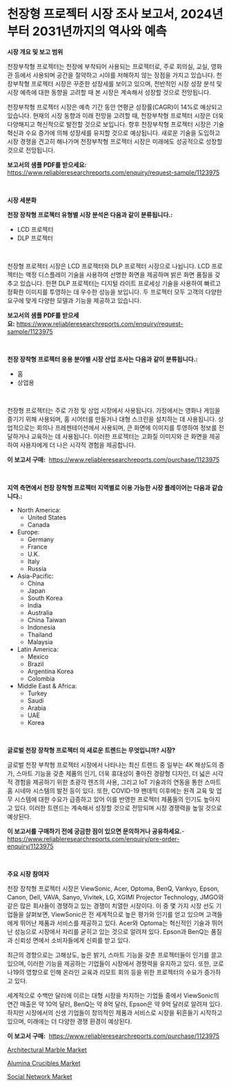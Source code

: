 <p><h1>천장형 프로젝터 시장 조사 보고서, 2024년부터 2031년까지의 역사와 예측</h1></p><p><strong>시장 개요 및 보고 범위</strong></p>
<p><p>천장부착형 프로젝터는 천장에 부착되어 사용되는 프로젝터로, 주로 회의실, 교실, 영화관 등에서 사용되며 공간을 절약하고 시야를 저해하지 않는 장점을 가지고 있습니다. 천장부착형 프로젝터 시장은 꾸준한 성장세를 보이고 있으며, 전반적인 시장 성장 분석 및 시장 예측에 대한 동향을 고려할 때 본 시장은 계속해서 성장할 것으로 전망됩니다. </p><p>천장부착형 프로젝터 시장은 예측 기간 동안 연평균 성장률(CAGR)이 14%로 예상되고 있습니다. 현재의 시장 동향과 미래 전망을 고려할 때, 천장부착형 프로젝터 시장은 더욱 다양해지고 혁신적으로 발전할 것으로 보입니다. 향후 천장부착형 프로젝터 시장은 기술 혁신과 수요 증가에 의해 성장세를 유지할 것으로 예상됩니다. 새로운 기술을 도입하고 시장 경쟁을 견고히 해나가며 천장부착형 프로젝터 시장은 미래에도 성공적으로 성장할 것으로 전망됩니다.</p></p>
<p><strong>보고서의 샘플 PDF를 받으세요:</strong> <a href="https://www.reliableresearchreports.com/enquiry/request-sample/1123975">https://www.reliableresearchreports.com/enquiry/request-sample/1123975</a></p>
<p>&nbsp;</p>
<p><strong>시장 세분화</strong></p>
<p><strong>천장 장착형 프로젝터 유형별 시장 분석은 다음과 같이 분류됩니다.:</strong></p>
<p><ul><li>LCD 프로젝터</li><li>DLP 프로젝터</li></ul></p>
<p>&nbsp;</p>
<p><p>천장형 프로젝터 시장은 LCD 프로젝터와 DLP 프로젝터 시장으로 나뉩니다. LCD 프로젝터는 액정 디스플레이 기술을 사용하여 선명한 화면을 제공하며 밝은 화면 품질을 갖추고 있습니다. 한편 DLP 프로젝터는 디지털 라이트 프로세싱 기술을 사용하여 빠르고 정확한 이미지를 투영하는 데 우수한 성능을 보입니다. 두 프로젝터 모두 고객의 다양한 요구에 맞게 다양한 모델과 기능을 제공하고 있습니다.</p></p>
<p><strong>보고서의 샘플 PDF를 받으세요:</strong>&nbsp;<a href="https://www.reliableresearchreports.com/enquiry/request-sample/1123975">https://www.reliableresearchreports.com/enquiry/request-sample/1123975</a></p>
<p>&nbsp;</p>
<p><strong> 천장 장착형 프로젝터 응용 분야별 시장 산업 조사는 다음과 같이 분류됩니다.:</strong></p>
<p><ul><li>홈</li><li>상업용</li></ul></p>
<p>&nbsp;</p>
<p><p>천장형 프로젝터는 주로 가정 및 상업 시장에서 사용됩니다. 가정에서는 영화나 게임을 즐기기 위해 사용되며, 홈 시어터를 만들거나 대형 스크린을 설치하는 데 사용됩니다. 상업적으로는 회의나 프레젠테이션에서 사용되며, 큰 화면에 이미지를 투영하여 정보를 전달하거나 교육하는 데 사용됩니다. 이러한 프로젝터는 고화질 이미지와 큰 화면을 제공하여 사용자에게 더 나은 시각적 경험을 제공합니다.</p></p>
<p><strong>이 보고서 구매:</strong>&nbsp; <a href="https://www.reliableresearchreports.com/purchase/1123975">https://www.reliableresearchreports.com/purchase/1123975</a></p>
<p>&nbsp;</p>
<p><strong>지역 측면에서 천장 장착형 프로젝터 지역별로 이용 가능한 시장 플레이어는 다음과 같습니다.:</strong></p>
<p><ul>
    <li>
        North America:
        <ul>
            <li>United States</li>
            <li>Canada</li>
        </ul>
    </li>
    <li>
        Europe:
        <ul>
            <li>Germany</li>
            <li>France</li>
            <li>U.K.</li>
            <li>Italy</li>
            <li>Russia</li>
        </ul>
    </li>
    <li>
        Asia-Pacific:
        <ul>
            <li>China</li>
            <li>Japan</li>
            <li>South Korea</li>
            <li>India</li>
            <li>Australia</li>
            <li>China Taiwan</li>
            <li>Indonesia</li>
            <li>Thailand</li>
            <li>Malaysia</li>
        </ul>
    </li>
    <li>
        Latin America:
        <ul>
            <li>Mexico</li>
            <li>Brazil</li>
            <li>Argentina Korea</li>
            <li>Colombia</li>
        </ul>
    </li>
    <li>
        Middle East & Africa:
        <ul>
            <li>Turkey</li>
            <li>Saudi</li>
            <li>Arabia</li>
            <li>UAE</li>
            <li>Korea</li>
        </ul>
    </li>
    </ul></p>
<p>&nbsp;</p>
<p><strong>글로벌 천장 장착형 프로젝터 의 새로운 트렌드는 무엇입니까? 시장?</strong></p>
<p><p>글로벌 천장 부착형 프로젝터 시장에서 나타나는 최신 트렌드 중 일부는 4K 해상도의 증가, 스마트 기능을 갖춘 제품의 인기, 더욱 휴대성이 좋아진 경량형 디자인, 더 넓은 시각적 경험을 제공하기 위한 초광각 렌즈의 사용, 그리고 IoT 기술과의 연동을 통한 스마트 홈 시네마 시스템의 발전 등이 있다. 또한, COVID-19 팬데믹 이후에는 원격 교육 및 업무 시스템에 대한 수요가 급증하고 있어 이를 반영한 프로젝터 제품들의 인기도 높아지고 있다. 이러한 트렌드는 계속해서 성장할 것으로 전망되며 시장 경쟁력을 높일 것으로 예상된다.</p></p>
<p><strong>이 보고서를 구매하기 전에 궁금한 점이 있으면 문의하거나 공유하세요.</strong>- <a href="https://www.reliableresearchreports.com/enquiry/pre-order-enquiry/1123975">https://www.reliableresearchreports.com/enquiry/pre-order-enquiry/1123975</a></p>
<p>&nbsp;</p>
<p><strong>주요 시장 참여자</strong></p>
<p><p>천장 장착형 프로젝터 시장은 ViewSonic, Acer, Optoma, BenQ, Vankyo, Epson, Canon, Dell, VAVA, Sanyo, Vivitek, LG, XGIMI Projector Technology, JMGO와 같은 많은 회사들이 경쟁하고 있는 경쟁이 치열한 시장이다. 이 중 몇 가지 시장 선도 기업들을 살펴보면, ViewSonic은 전 세계적으로 높은 평가와 인기를 얻고 있으며 고객들에게 뛰어난 제품과 서비스를 제공하고 있다. Acer와 Optoma는 혁신적인 기술과 뛰어난 성능으로 시장에서 자리를 굳히고 있는 것으로 알려져 있다. Epson과 BenQ는 품질과 신뢰성 면에서 소비자들에게 신뢰를 받고 있다.</p><p>최근의 경향으로는 고해상도, 높은 밝기, 스마트 기능을 갖춘 프로젝터들이 인기를 끌고 있으며, 이러한 기능을 제공하는 기업들이 시장에서 경쟁력을 유지하고 있다. 또한, 코로나19의 영향으로 인해 온라인 교육과 리모트 회의 등을 위한 프로젝터의 수요가 증가하고 있다.</p><p>세계적으로 수백만 달러에 이르는 대형 시장을 차지하는 기업들 중에서 ViewSonic의 연간 매출은 약 10억 달러, BenQ는 약 8억 달러, Epson은 약 9억 달러로 알려져 있다. 하지만 시장에서의 신생 기업들이 창의적인 제품과 서비스로 시장을 뒤흔들기 시작하고 있으며, 미래에는 더 다양한 경쟁 환경이 예상된다.</p></p>
<p><strong>이 보고서 구매:</strong>&nbsp;&nbsp;<a href="https://www.reliableresearchreports.com/purchase/1123975">https://www.reliableresearchreports.com/purchase/1123975</a></p>
<p><p><a href="https://github.com/Sinjinluong3e0awx2m195k76/Market-Research-Report-List-1/blob/main/architectural-marble-market.md">Architectural Marble Market</a></p><p><a href="https://github.com/shotows/Market-Research-Report-List-1/blob/main/alumina-crucibles-market.md">Alumina Crucibles Market</a></p><p><a href="https://view.publitas.com/reportprime-1/social-network-market-size-furnishes-valuable-information-encompassing-market-share-market-trends-and-projections-spanning-from-2023-to-2030/">Social Network Market</a></p></p>
